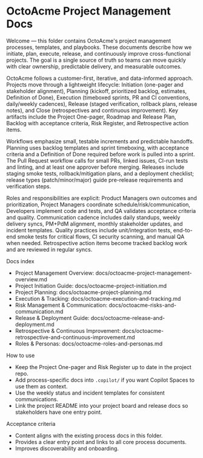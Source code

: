 # OctoAcme Project Management Docs

Welcome — this folder contains OctoAcme's project management processes, templates, and playbooks. These documents describe how we initiate, plan, execute, release, and continuously improve cross-functional projects. The goal is a single source of truth so teams can move quickly with clear ownership, predictable delivery, and measurable outcomes.

OctoAcme follows a customer-first, iterative, and data-informed approach. Projects move through a lightweight lifecycle: Initiation (one-pager and stakeholder alignment), Planning (kickoff, prioritized backlog, estimates, Definition of Done), Execution (timeboxed sprints, PR and CI conventions, daily/weekly cadences), Release (staged verification, rollback plans, release notes), and Close (retrospectives and continuous improvement). Key artifacts include the Project One-pager, Roadmap and Release Plan, Backlog with acceptance criteria, Risk Register, and Retrospective action items.

Workflows emphasize small, testable increments and predictable handoffs. Planning uses backlog templates and sprint timeboxing, with acceptance criteria and a Definition of Done required before work is pulled into a sprint. The Pull Request workflow calls for small PRs, linked issues, CI-run tests and linting, and at least one approver before merging. Releases include staging smoke tests, rollback/mitigation plans, and a deployment checklist; release types (patch/minor/major) guide pre-release requirements and verification steps.

Roles and responsibilities are explicit: Product Managers own outcomes and prioritization, Project Managers coordinate schedule/risk/communication, Developers implement code and tests, and QA validates acceptance criteria and quality. Communication cadence includes daily standups, weekly delivery syncs, PM+PdM alignment, monthly stakeholder updates, and incident templates. Quality practices include unit/integration tests, end-to-end smoke tests for critical flows, CI security scanning, and manual QA when needed. Retrospective action items become tracked backlog work and are reviewed in regular syncs.

Docs index
- Project Management Overview: docs/octoacme-project-management-overview.md
- Project Initiation Guide: docs/octoacme-project-initiation.md
- Project Planning: docs/octoacme-project-planning.md
- Execution & Tracking: docs/octoacme-execution-and-tracking.md
- Risk Management & Communication: docs/octoacme-risks-and-communication.md
- Release & Deployment Guide: docs/octoacme-release-and-deployment.md
- Retrospective & Continuous Improvement: docs/octoacme-retrospective-and-continuous-improvement.md
- Roles & Personas: docs/octoacme-roles-and-personas.md

How to use
- Keep the Project One-pager and Risk Register up to date in the project repo.
- Add process-specific docs into `.copilot/` if you want Copilot Spaces to use them as context.
- Use the weekly status and incident templates for consistent communications.
- Link the project README into your project board and release docs so stakeholders have one entry point.

Acceptance criteria
- Content aligns with the existing process docs in this folder.
- Provides a clear entry point and links to all core process documents.
- Improves discoverability and onboarding.
